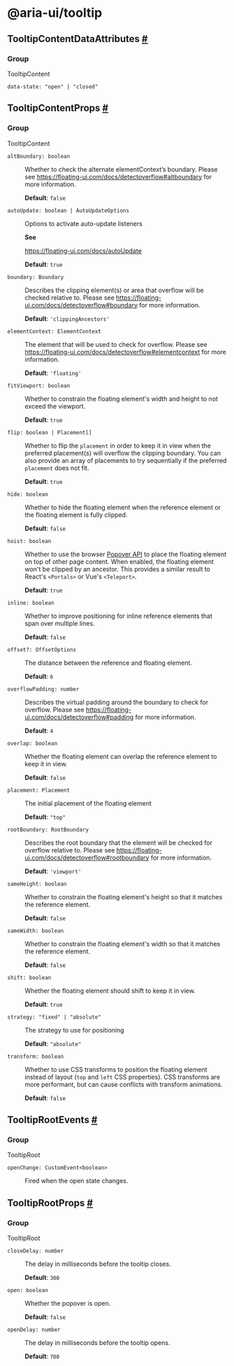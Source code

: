 # @aria-ui/tooltip

## TooltipContentDataAttributes <a id="tooltip-content-data-attributes" href="#tooltip-content-data-attributes">#</a>

### Group

TooltipContent

<dl>

<dt>

`data-state: "open" | "closed"`

</dt>

<dd>

</dd>

</dl>

## TooltipContentProps <a id="tooltip-content-props" href="#tooltip-content-props">#</a>

### Group

TooltipContent

<dl>

<dt>

`altBoundary: boolean`

</dt>

<dd>

Whether to check the alternate elementContext’s boundary. Please see https://floating-ui.com/docs/detectoverflow#altboundary for more information.

**Default**: `false`

</dd>

<dt>

`autoUpdate: boolean | AutoUpdateOptions`

</dt>

<dd>

Options to activate auto-update listeners

**See**

https://floating-ui.com/docs/autoUpdate

**Default**: `true`

</dd>

<dt>

`boundary: Boundary`

</dt>

<dd>

Describes the clipping element(s) or area that overflow will be checked relative to. Please see https://floating-ui.com/docs/detectoverflow#boundary for more information.

**Default**: `'clippingAncestors'`

</dd>

<dt>

`elementContext: ElementContext`

</dt>

<dd>

The element that will be used to check for overflow. Please see https://floating-ui.com/docs/detectoverflow#elementcontext for more information.

**Default**: `'floating'`

</dd>

<dt>

`fitViewport: boolean`

</dt>

<dd>

Whether to constrain the floating element's width and height to not exceed the viewport.

**Default**: `true`

</dd>

<dt>

`flip: boolean | Placement[]`

</dt>

<dd>

Whether to flip the `placement` in order to keep it in view when the preferred placement(s) will overflow the clipping boundary. You can also provide an array of placements to try sequentially if the preferred `placement` does not fit.

**Default**: `true`

</dd>

<dt>

`hide: boolean`

</dt>

<dd>

Whether to hide the floating element when the reference element or the floating element is fully clipped.

**Default**: `false`

</dd>

<dt>

`hoist: boolean`

</dt>

<dd>

Whether to use the browser [Popover API](https://developer.mozilla.org/en-US/docs/Web/API/Popover_API) to place the floating element on top of other page content. When enabled, the floating element won't be clipped by an ancestor. This provides a similar result to React's `<Portals>` or Vue's `<Teleport>`.

**Default**: `true`

</dd>

<dt>

`inline: boolean`

</dt>

<dd>

Whether to improve positioning for inline reference elements that span over multiple lines.

**Default**: `false`

</dd>

<dt>

`offset?: OffsetOptions`

</dt>

<dd>

The distance between the reference and floating element.

**Default**: `6`

</dd>

<dt>

`overflowPadding: number`

</dt>

<dd>

Describes the virtual padding around the boundary to check for overflow. Please see https://floating-ui.com/docs/detectoverflow#padding for more information.

**Default**: `4`

</dd>

<dt>

`overlap: boolean`

</dt>

<dd>

Whether the floating element can overlap the reference element to keep it in view.

**Default**: `false`

</dd>

<dt>

`placement: Placement`

</dt>

<dd>

The initial placement of the floating element

**Default**: `"top"`

</dd>

<dt>

`rootBoundary: RootBoundary`

</dt>

<dd>

Describes the root boundary that the element will be checked for overflow relative to. Please see https://floating-ui.com/docs/detectoverflow#rootboundary for more information.

**Default**: `'viewport'`

</dd>

<dt>

`sameHeight: boolean`

</dt>

<dd>

Whether to constrain the floating element's height so that it matches the reference element.

**Default**: `false`

</dd>

<dt>

`sameWidth: boolean`

</dt>

<dd>

Whether to constrain the floating element's width so that it matches the reference element.

**Default**: `false`

</dd>

<dt>

`shift: boolean`

</dt>

<dd>

Whether the floating element should shift to keep it in view.

**Default**: `true`

</dd>

<dt>

`strategy: "fixed" | "absolute"`

</dt>

<dd>

The strategy to use for positioning

**Default**: `"absolute"`

</dd>

<dt>

`transform: boolean`

</dt>

<dd>

Whether to use CSS transforms to position the floating element instead of layout (`top` and `left` CSS properties). CSS transforms are more performant, but can cause conflicts with transform animations.

**Default**: `false`

</dd>

</dl>

## TooltipRootEvents <a id="tooltip-root-events" href="#tooltip-root-events">#</a>

### Group

TooltipRoot

<dl>

<dt>

`openChange: CustomEvent<boolean>`

</dt>

<dd>

Fired when the open state changes.

</dd>

</dl>

## TooltipRootProps <a id="tooltip-root-props" href="#tooltip-root-props">#</a>

### Group

TooltipRoot

<dl>

<dt>

`closeDelay: number`

</dt>

<dd>

The delay in milliseconds before the tooltip closes.

**Default**: `300`

</dd>

<dt>

`open: boolean`

</dt>

<dd>

Whether the popover is open.

**Default**: `false`

</dd>

<dt>

`openDelay: number`

</dt>

<dd>

The delay in milliseconds before the tooltip opens.

**Default**: `700`

</dd>

</dl>
